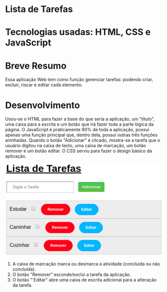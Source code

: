 # Lista de Tarefas

# Tecnologias usadas: HTML, CSS e JavaScript

# Breve Resumo
Essa aplicação Web tem como função gerenciar tarefas: podendo criar, excluir, riscar e editar cada elemento.

# Desenvolvimento
Usou-se o HTML para fazer a base do que seria a aplicação, um "título", uma caixa para a escrita e um botão
que irá fazer toda a parte lógica da página. O JavaScript é praticamente 90% de toda a aplicação, possui apenas uma
função principal que, dentro dela, possui outras três funções aninhadas. Quando o botão "Adicionar" é clicado,
mostra-se a tarefa que o usuário digitou na caixa de texto, uma caixa de marcação, um botão remover e um botão editar.
O CSS serviu para fazer o design básico da aplicação.

![Lista de Tarefas](https://github.com/natanrochat/EstruturadeDados/blob/master/Desafio01/screenshot/screenshotapp.png)


1. A caixa de marcação marca ou desmarca a atividade (concluída ou não concluída).
2. O botão "Remover" esconde/exclui a tarefa da aplicação.
3. O botão "'Editar" abre uma caixa de escrita adicional para a alteração da tarefa.
